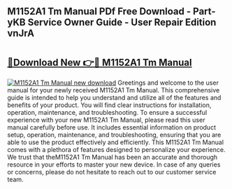 ## M1152A1 Tm Manual PDf Free Download - Part-yKB Service Owner Guide - User Repair Edition vnJrA

# <h2><a href="http://bc15895.oget.top/?id=M1152A1+Tm+Manual">🔗Download New 👉🔴 M1152A1 Tm Manual</a></h2>

[![M1152A1 Tm Manual new download](https://i.imgur.com/5g1atiW.png)](http://bc15895.oget.top/?id=M1152A1+Tm+Manual)
Greetings and welcome to the user manual for your newly received M1152A1 Tm Manual. This comprehensive guide is intended to help you understand and utilize all of the features and benefits of your product. You will find clear instructions for installation, operation, maintenance, and troubleshooting. To ensure a successful experience with your new M1152A1 Tm Manual, please read this user manual carefully before use. It includes essential information on product setup, operation, maintenance, and troubleshooting, ensuring that you are able to use the product effectively and efficiently. This M1152A1 Tm Manual comes with a plethora of features designed to personalize your experience. We trust that theM1152A1 Tm Manual has been an accurate and thorough resource in your efforts to master your new device. In case of any queries or concerns, please do not hesitate to reach out to our customer service team.
